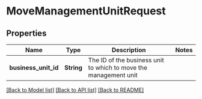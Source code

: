 # MoveManagementUnitRequest

## Properties

Name | Type | Description | Notes
------------ | ------------- | ------------- | -------------
**business_unit_id** | **String** | The ID of the business unit to which to move the management unit | 

[[Back to Model list]](../README.md#documentation-for-models) [[Back to API list]](../README.md#documentation-for-api-endpoints) [[Back to README]](../README.md)


